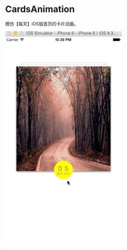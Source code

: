 # CardsAnimation

模仿【每天】iOS版首页的卡片动画。

![](https://github.com/sheepy1/CardsAnimation/raw/master/Cards.gif)
